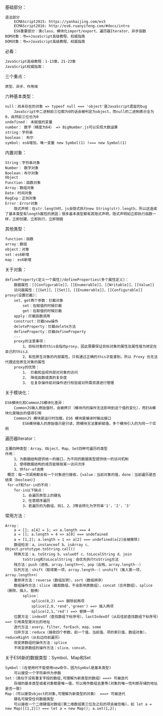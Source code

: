 基础部分：

    语法部分
        ECMAScript2015: https://yanhaijing.com/es5
        ECMAScript2016: http://es6.ruanyifeng.com/#docs/intro 
        ES6重要部分：类class、模块化import/export、遍历器Iterator、异步函数
    BOM对象：书=>JavaScript高级教程、权威指南
    DOM对象：书=>JavaScript高级教程、权威指南
    
必看：

    JavaScript高级教程：1-13章，21-23章
    JavaScript权威指南：
    
三个重点：

    原型、异步、作用域
    
六种基本类型：

    null：尚未存在的对象 => typeof null === 'object'是JavaScript遗留的bug
        JavaScript中二进制前三位都为0的话会被判定为object，而null的二进制表示全为0，自然前三位也为0
    undefined： 未赋值的变量
    number： 数字（精度为64） => BigNumber.js可以实现大数运算
    string：字符串
    boolean： 布尔
    symbol: es6增加，唯一变量 new Symbol(1) !=== new Symbol(1)

内置对象：
    
    String：字符串对象
    Number： 数字对象
    Boolean：布尔对象
    Object
    Function：函数对象
    Array：数组对象
    Date：时间对象
    RegExp：正则对象
    Error：Error对象
        隐式声明：在str.length时，js会隐式执行new String(str).length，所以这造成了基本类型有length属性的原因；很多基本类型都有其隐式声明，隐式声明如立即执行函数一样，立即创建，立即执行，立即销毁
        
其他类型：
    
    function：函数
    array：数组
    object：对象
    set：es6新增
    map： es6新增   
    
关于对象：

    defineProperty(定义一个属性)/defineProperties(多个属性定义)：
        数据属性：[[Configurable]]、[[Enumerable]]、[[Writable]]、[[Value]]
        访问器属性：[[Get]]、[[Set]]、[[Enumerable]]、[[Configurable]]
    proxy(设置拦截):
        set、get两个参数：拦截对象
            set：在赋值的时候拦截
            get：在取值的时候拦截
        apply：拦截函数调用
        construct：拦截new操作
        deleteProperty：拦截delete方法
        defineProperty：拦截defineProperty
        ...
        proxy的注意事项：
            1、目标对象的this会指向proxy，因此需要保证目标对象的属性及属性值为绑定在自己的this上
            2、有些原生对象的内部属性，只有通过正确的this才能拿到，所以 Proxy 也无法代理这些原生对象的属性
        proxy的优势：
            1、 拦截和监视外部对对象的访问
            2、 降低函数或类的复杂度
            3、 在复杂操作前对操作进行校验或对所需资源进行管理
        
关于模块化：
    
    ES6模块化和CommonJS模块化差异：
        CommonJS输入原始值时，会被拷贝（模块内的操作无法影响到这个值的变化），而ES6模块化是输出的值得引用
        CommonJS 模块是运行时加载，ES6 模块是编译时输出接口
            ES6模块输入的原始值只是只读，跨模块无法重新赋值，多个模块引入的为同一个实例

遍历器Iterator：

    主要四种类型：Array、Object、Map、Set四种可遍历的类型
    作用：
        1、为数据结构提供统一的接口，为不同的数据类型提供统一的访问机制
        2、使得数据结构的成员能够按某一访问次序
        3、供for-of消费
     概念：每一次调用都会有一个对象进行接收，{value：当前对象的值，done：当前遍历是否结束（boolean）}
     for-of和for-in的不同：
        for-in以下缺点：
            1、会遍历原型上的键名
            2、任意顺序遍历
            3、若遍历的为数组，则1、2、3等会转化为字符串'1'，'2'，'3'
            
常用方法：

    Array：
        a = []; a[4] = 1; => a.length === 4
        a = []; a.length = 4 => a[0] === undefained
        a = [1,2]; a.length = 1 => a[2] === undefined(a[2]会被移除)
        数组检测：a、instanceof b、isArray c、Object.prototype.toString.call()
        转换方法：a、toString b、valueOf c、toLocalString d、join
            toString和toLocalString：会优先执行toString方法
        栈方法：push（进栈，array.length++）、pop（出栈，array.length--）
        队列方法：shift（取得第一项，array.length--）unshift（推入第一项，array.length++）
        重排序方法：reverse（数组反转），sort（数组排序）
        数组操作方法：slice（截取数组，不会影响原数组），concat（合并数组）、splice（删除、插入、替换）
            splice：
                splice(0,2) ==> 删除前两项
                splice(2,0,'rend','green') ==> 插入两项
                splice(2,1,'red') ==> 替换一项
        位置方法：indexOf（查找数组下标序号），lastIndexOf（从后往前查找数组下标序号）==> 引用类型是对比的地址
        迭代方法：every、filter、forEach、map、some    
        归并方法：reduce（接收四个参数，前一个值、当前值、项的索引值、数组对象），reduceRight（从右边向前遍历）       
        改变原数组的操作方法：splice
        不改变原数组的操作方法：slice、concat、
        
 关于ES6新的数据类型：Symbol、Map和Set
 
    Symbol：(在使用时不能使用new命令，因为Symbol是基本类型)
        可以接受一个字符串作为参数
    Set：（类似于没有重复字段的数组,可理解为新类型的数组）===> 可被迭代
        存储的基本类型或者对象都是唯一值，可以用作数组去重等(对象的唯一性判断存储的地址是否一致)
    Map：（可以接受object的对象,可理解为新类型的对象） ===> 可被迭代
        键名可接受任何数据类型
        可以接收一个二维键值对数组(第二维数组第三位及之后的项会被忽略)，如 let a = new Map([[1,2]]) === let a = new Map(); a.set(1,2);
        
        
 

